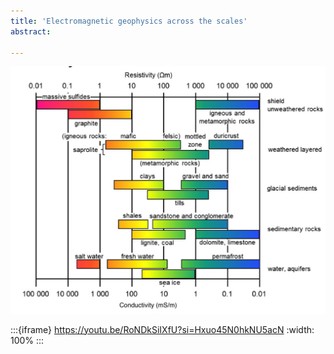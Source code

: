 ```yaml
---
title: 'Electromagnetic geophysics across the scales'
abstract: 
 
---
```


![thumbnail](thumbnail.png)

:::{iframe} https://youtu.be/RoNDkSiIXfU?si=Hxuo45N0hkNU5acN
:width: 100%
:::